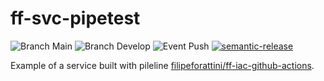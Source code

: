 # ff-svc-pipetest

![Branch Main](https://github.com/github/filipeforattini/ff-svc-pipetest/workflows/service-push.yml/badge.svg?branch=main)
![Branch Develop](https://github.com/github/filipeforattini/ff-svc-pipetest/workflows/service-push.yml/badge.svg?branch=main)
![Event Push](https://github.com/github/filipeforattini/ff-svc-pipetest/workflows/service-push.yml/badge.svg?event=push)
[![semantic-release](https://img.shields.io/badge/%20%20%F0%9F%93%A6%F0%9F%9A%80-semantic--release-e10079.svg)](https://github.com/semantic-release/semantic-release)

Example of a service built with pileline [filipeforattini/ff-iac-github-actions](https://github.com/filipeforattini/ff-iac-github-actions).
